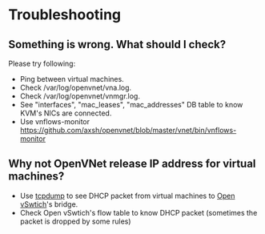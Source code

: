 # Troubleshooting

## Something is wrong. What should I check?

Please try following:

* Ping between virtual machines.
* Check /var/log/openvnet/vna.log.
* Check /var/log/openvnet/vnmgr.log.
* See "interfaces", "mac_leases", "mac_addresses" DB table to know KVM's NICs are connected.
* Use vnflows-monitor https://github.com/axsh/openvnet/blob/master/vnet/bin/vnflows-monitor

## Why not OpenVNet release IP address for virtual machines?

* Use [tcpdump](http://www.tcpdump.org/) to see DHCP packet from virtual machines to [Open vSwtich](http://openvswitch.org/)'s bridge.
* Check Open vSwtich's flow table to know DHCP packet (sometimes the packet is dropped by some rules)
